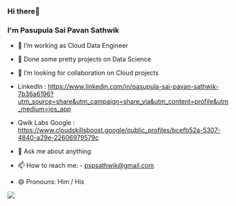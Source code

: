 ### Hi there👋

### I'm Pasupula Sai Pavan Sathwik

- 🔭 I’m working as Cloud Data Engineer

- 🌱 Done some pretty projects on Data Science

- 👯 I’m looking for collaboration on Cloud projects

- LinkedIn : https://www.linkedin.com/in/pasupula-sai-pavan-sathwik-7b36a6196?utm_source=share&utm_campaign=share_via&utm_content=profile&utm_medium=ios_app

- Qwik Labs Google : https://www.cloudskillsboost.google/public_profiles/bcefb52a-5307-4840-a29e-22606979579c

- 💬 Ask me about anything

- 📫 How to reach me: - pspsathwik@gmail.com

- 😄 Pronouns: Him / His

![](https://komarev.com/ghpvc/?username=pspsathwik)


